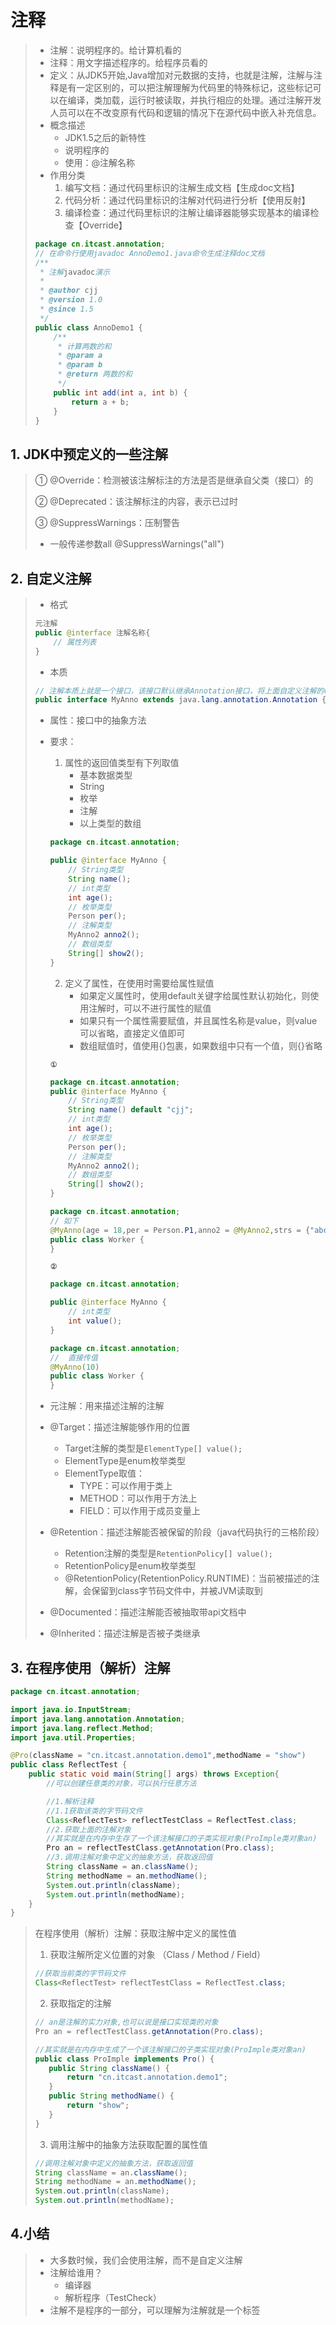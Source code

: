 #  注释

> - 注解：说明程序的。给计算机看的
> - 注释：用文字描述程序的。给程序员看的
> - 定义：从JDK5开始,Java增加对元数据的支持，也就是注解，注解与注释是有一定区别的，可以把注解理解为代码里的特殊标记，这些标记可以在编译，类加载，运行时被读取，并执行相应的处理。通过注解开发人员可以在不改变原有代码和逻辑的情况下在源代码中嵌入补充信息。
> - 概念描述
>   - JDK1.5之后的新特性
>   - 说明程序的
>   - 使用：@注解名称
> - 作用分类
>   1. 编写文档：通过代码里标识的注解生成文档【生成doc文档】
>   2. 代码分析：通过代码里标识的注解对代码进行分析【使用反射】
>   3. 编译检查：通过代码里标识的注解让编译器能够实现基本的编译检查【Override】
>
> ```java
> package cn.itcast.annotation;
> // 在命令行使用javadoc AnnoDemo1.java命令生成注释doc文档
> /**
>  * 注解javadoc演示
>  * 
>  * @author cjj
>  * @version 1.0
>  * @since 1.5
>  */
> public class AnnoDemo1 {
>     /**
>      * 计算两数的和
>      * @param a
>      * @param b
>      * @return 两数的和
>      */
>     public int add(int a, int b) {
>         return a + b;
>     }
> }
> ```

## 1. JDK中预定义的一些注解

> ① @Override：检测被该注解标注的方法是否是继承自父类（接口）的
>
> ② @Deprecated：该注解标注的内容，表示已过时
>
> ③ @SuppressWarnings：压制警告
>
> - 一般传递参数all	@SuppressWarnings("all")

## 2. 自定义注解

>- 格式
>
>  ```java
>  元注解
>  public @interface 注解名称{
>      // 属性列表
>  }
>  ```
>
>- 本质
>
>  ```java
>  // 注解本质上就是一个接口，该接口默认继承Annotation接口，将上面自定义注解的class字节码文件进行javap反编译即可得到
>  public interface MyAnno extends java.lang.annotation.Annotation {}
>  ```
>
>- 属性：接口中的抽象方法
>
>  - 要求：
>
>    1. 属性的返回值类型有下列取值
>       - 基本数据类型
>       - String
>       - 枚举
>       - 注解
>       - 以上类型的数组
>
>    ```java
>    package cn.itcast.annotation;
>    
>    public @interface MyAnno {
>        // String类型
>        String name();
>        // int类型
>        int age();
>        // 枚举类型
>        Person per();
>        // 注解类型
>        MyAnno2 anno2();
>        // 数组类型
>        String[] show2();
>    }
>    ```
>
>    2. 定义了属性，在使用时需要给属性赋值
>       - 如果定义属性时，使用default关键字给属性默认初始化，则使用注解时，可以不进行属性的赋值
>       - 如果只有一个属性需要赋值，并且属性名称是value，则value可以省略，直接定义值即可
>       - 数组赋值时，值使用{}包裹，如果数组中只有一个值，则{}省略
>
>    **`①`**
>
>    ```java
>    package cn.itcast.annotation;
>    public @interface MyAnno {
>        // String类型
>        String name() default "cjj";
>        // int类型
>        int age();
>        // 枚举类型
>        Person per();
>        // 注解类型
>        MyAnno2 anno2();
>        // 数组类型
>        String[] show2();
>    }
>    ```
>
>    ```java
>    package cn.itcast.annotation;
>    // 如下
>    @MyAnno(age = 18,per = Person.P1,anno2 = @MyAnno2,strs = {"abc","bbb"})
>    public class Worker {
>    }
>    ```
>
>    **`②`**
>
>    ```java
>    package cn.itcast.annotation;
>    
>    public @interface MyAnno {
>        // int类型
>        int value();
>    }
>    ```
>
>    ```java
>    package cn.itcast.annotation;
>    //  直接传值
>    @MyAnno(10)
>    public class Worker {
>    }
>    ```
>
>- 元注解：用来描述注解的注解
>
>  - @Target：描述注解能够作用的位置
>    - Target注解的类型是`ElementType[] value();`
>    - ElementType是enum枚举类型
>    - ElementType取值：
>      - TYPE：可以作用于类上
>      - METHOD：可以作用于方法上
>      - FIELD：可以作用于成员变量上
>  - @Retention：描述注解能否被保留的阶段（java代码执行的三格阶段）
>    - Retention注解的类型是`RetentionPolicy[] value();`
>    - RetentionPolicy是enum枚举类型
>    - @RetentionPolicy(RetentionPolicy.RUNTIME)：当前被描述的注解，会保留到class字节码文件中，并被JVM读取到
>  - @Documented：描述注解能否被抽取带api文档中
>  - @Inherited：描述注解是否被子类继承

## 3. 在程序使用（解析）注解

```java
package cn.itcast.annotation;

import java.io.InputStream;
import java.lang.annotation.Annotation;
import java.lang.reflect.Method;
import java.util.Properties;

@Pro(className = "cn.itcast.annotation.demo1",methodName = "show")
public class ReflectTest {
    public static void main(String[] args) throws Exception{
        //可以创建任意类的对象，可以执行任意方法

        //1.解析注释
        //1.1获取该类的字节码文件
        Class<ReflectTest> reflectTestClass = ReflectTest.class;
        //2.获取上面的注解对象
        //其实就是在内存中生存了一个该注解接口的子类实现对象(ProImple类对象an)
        Pro an = reflectTestClass.getAnnotation(Pro.class);
        //3.调用注解对象中定义的抽象方法，获取返回值
        String className = an.className();
        String methodName = an.methodName();
        System.out.println(className);
        System.out.println(methodName);
    }
}

```

>在程序使用（解析）注解：获取注解中定义的属性值
>
>1. 获取注解所定义位置的对象 （Class / Method / Field）
>
>```java
>//获取当前类的字节码文件
>Class<ReflectTest> reflectTestClass = ReflectTest.class;
>```
>
>2. 获取指定的注解
>
>```java
>// an是注解的实力对象,也可以说是接口实现类的对象
>Pro an = reflectTestClass.getAnnotation(Pro.class);
>```
>
>```java
>//其实就是在内存中生成了一个该注解接口的子类实现对象(ProImple类对象an)
>public class ProImple implements Pro() {
>    public String className() {
>        return "cn.itcast.annotation.demo1";
>    }
>    public String methodName() {
>        return "show";
>    }
>}
>```
>
>3. 调用注解中的抽象方法获取配置的属性值
>
>```java
>//调用注解对象中定义的抽象方法，获取返回值
>String className = an.className();
>String methodName = an.methodName();
>System.out.println(className);
>System.out.println(methodName);
>```

## 4.小结

> - 大多数时候，我们会使用注解，而不是自定义注解
> - 注解给谁用？
>   - 编译器
>   - 解析程序（TestCheck）
> - 注解不是程序的一部分，可以理解为注解就是一个标签